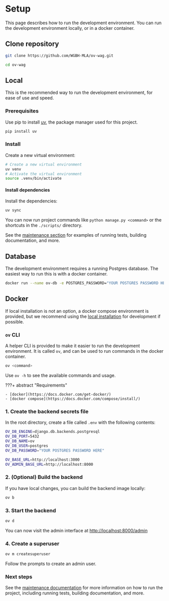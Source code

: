 # Setup

This page describes how to run the development environment. You can run the development environment locally, or in a docker container.

## Clone repository
    
```bash title="Clone repository"
git clone https://github.com/WGBH-MLA/ov-wag.git
```

```bash title="Change directory"
cd ov-wag
```

## Local
This is the recommended way to run the development environment, for ease of use and speed.

### Prerequisites
Use pip to install [uv](https://docs.astral.sh/uv/), the package manager used for this project.

```bash
pip install uv
```

### Install
Create a new virtual environment:
```bash title="Create virtual environment"
# Create a new virtual environment
uv venv
# Activate the virtual environment
source .venv/bin/activate
```

#### Install dependencies
Install the dependencies:

```bash
uv sync
```

You can now run project commands like `python manage.py <command>` or the shortcuts in the `./scripts/` directory.

See the [maintenance section](maintenance.md) for examples of running tests, building documentation, and more.

## Database
The development environment requires a running Postgres database. The easiest way to run this is with a docker container.

```bash
docker run --name ov-db -e POSTGRES_PASSWORD="YOUR POSTGRES PASSWORD HERE" -p 5432:5432 -d postgres:alpine
```

## Docker
If local installation is not an option, a docker compose environment is provided, but we recommend using the [local installation](#local) for development if possible.


### `ov` CLI
A helper CLI is provided to make it easier to run the development environment. It is called `ov`, and can be used to run commands in the docker container.

```bash
ov <command>
```

Use `ov -h` to see the available commands and usage.


???+ abstract "Requirements"

    - [docker](https://docs.docker.com/get-docker/)
    - [docker compose](https://docs.docker.com/compose/install/)


### 1. Create the backend secrets file

In the root directory, create a file called `.env` with the following contents:

```bash title="ov-wag/.env"
OV_DB_ENGINE=django.db.backends.postgresql
OV_DB_PORT=5432
OV_DB_NAME=ov
OV_DB_USER=postgres
OV_DB_PASSWORD="YOUR POSTGRES PASSWORD HERE"

OV_BASE_URL=http://localhost:3000
OV_ADMIN_BASE_URL=http://localhost:8000
```

### 2. (Optional) Build the backend
If you have local changes, you can build the backend image locally:
```bash title="Build the backend"
ov b
```

### 3. Start the backend

```bash title="Start the backend"
ov d
```
You can now visit the admin interface at [http://localhost:8000/admin](http://localhost:8000/admin)

### 4. Create a superuser
```bash title="Create a superuser"
ov m createsuperuser
```

Follow the prompts to create an admin user.

### Next steps
See the [maintenance documentation](maintenance.md) for more information on how to run the project, including running tests, building documentation, and more.
